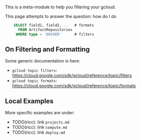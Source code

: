 This is a meta-module to help you filtering your gcloud.

This page attempts to answer the question: how do I do

```sql
    SELECT field1, field2, ..   # formats
      FROM ArtifactRepositories
     WHERE type = 'DOCKER'      # filters
```

## On Filtering and Formatting

Some generic documentation is here:

* `gcloud topic filters`: https://cloud.google.com/sdk/gcloud/reference/topic/filters
* `gcloud topic formats`: https://cloud.google.com/sdk/gcloud/reference/topic/formats
## Local Examples

More specific examples are under:

* TODO(ricc): link `projects.md`
* TODO(ricc): link `compute.md`
* TODO(ricc): link `deploy.md`

